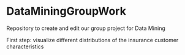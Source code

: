 # DataMiningGroupWork
Repository to create and edit our group project for Data Mining	

First step: visualize different distributions of the insurance customer characteristics
